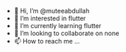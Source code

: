 - 👋 Hi, I’m @muteeabdullah
- 👀 I’m interested in flutter
- 🌱 I’m currently learning flutter
- 💞️ I’m looking to collaborate on none
- 📫 How to reach me ...

<!---
muteeabdullah/muteeabdullah is a ✨ special ✨ repository because its `README.md` (this file) appears on your GitHub profile.
You can click the Preview link to take a look at your changes.
--->
